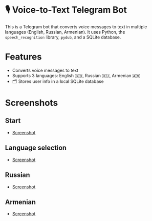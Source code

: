 # 🎙️ Voice-to-Text Telegram Bot

This is a Telegram bot that converts voice messages to text in multiple languages (English, Russian, Armenian). It uses Python, the `speech_recognition` library, `pydub`, and a SQLite database.

# Features

- Converts voice messages to text
- Supports 3 languages: English 🇬🇧, Russian 🇷🇺, Armenian 🇦🇲
- 🗂️ Stores user info in a local SQLite database

# Screenshots

## Start
- [Screenshot](test1.jpg)

## Language selection
- [Screenshot](test2.jpg)

## Russian
- [Screenshot](test2.jpg)

## Armenian
- [Screenshot](test2.jpg)

